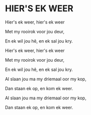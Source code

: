 # HIER'S EK WEER

Hier's ek weer, hier's ek weer

Met my rooirok voor jou deur,

En ek wil jou hê, en ek sal jou kry.

Hier's ek weer, hier's ek weer

Met my rooirok voor jou deur,

En ek wil jou hê, en ek sal jou kry.

Al slaan jou ma my driemaal oor my kop,

Dan staan ek op, en kom ek weer.

Al slaan jou ma my driemaal oor my kop,

Dan staan ek op, en kom ek weer.

